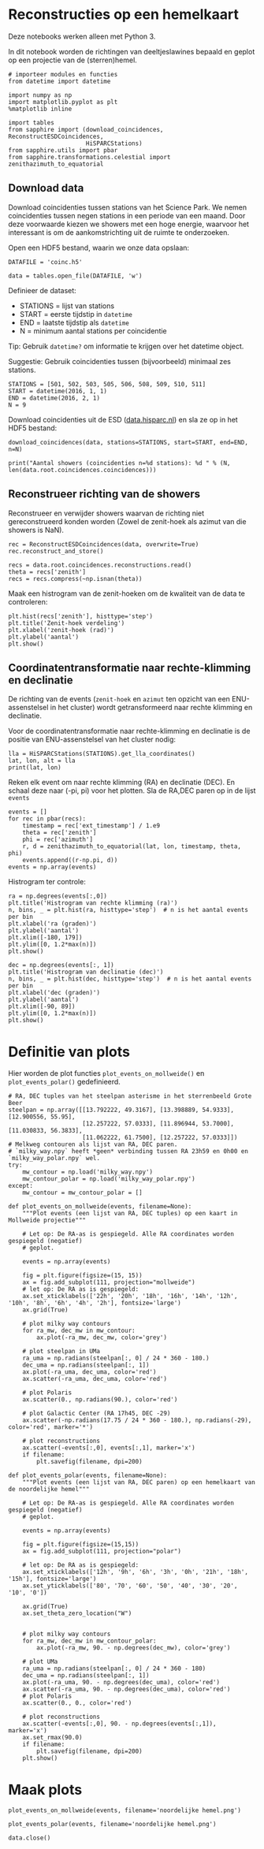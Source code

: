 # Reconstructies op een hemelkaart

Deze notebooks werken alleen met Python 3.

In dit notebook worden de richtingen van deeltjeslawines bepaald
en geplot op een projectie van de (sterren)hemel.

```
# importeer modules en functies
from datetime import datetime

import numpy as np
import matplotlib.pyplot as plt
%matplotlib inline

import tables
from sapphire import (download_coincidences, ReconstructESDCoincidences,
                      HiSPARCStations)
from sapphire.utils import pbar
from sapphire.transformations.celestial import zenithazimuth_to_equatorial
```

## Download data

Download coincidenties tussen stations van het Science Park.
We nemen coincidenties tussen negen stations in een periode van een maand. Door
deze voorwaarde kiezen we showers met een hoge energie, waarvoor het interessant
is om de aankomstrichting uit de ruimte te onderzoeken.

Open een HDF5 bestand, waarin we onze data opslaan:

```
DATAFILE = 'coinc.h5'
```

```
data = tables.open_file(DATAFILE, 'w')
```

Definieer de dataset:

* STATIONS = lijst van stations
* START = eerste tijdstip in `datetime`
* END = laatste tijdstip als `datetime`
* N = minimum aantal stations per coincidentie

Tip: Gebruik `datetime?` om informatie te krijgen over het datetime object.

Suggestie: Gebruik coincidenties tussen (bijvoorbeeld) minimaal zes stations.

```
STATIONS = [501, 502, 503, 505, 506, 508, 509, 510, 511]
START = datetime(2016, 1, 1)
END = datetime(2016, 2, 1)
N = 9
```

Download coincidenties uit de ESD ([data.hisparc.nl](data.hisparc.nl)) en sla ze
op in het HDF5 bestand:

```
download_coincidences(data, stations=STATIONS, start=START, end=END, n=N)
```

```
print("Aantal showers (coincidenties n=%d stations): %d " % (N, len(data.root.coincidences.coincidences)))
```

## Reconstrueer richting van de showers

Reconstrueer en verwijder showers
waarvan de richting niet gereconstrueerd konden worden (Zowel de zenit-hoek als
azimut van die showers is NaN).

```
rec = ReconstructESDCoincidences(data, overwrite=True)
rec.reconstruct_and_store()
```

```
recs = data.root.coincidences.reconstructions.read()
theta = recs['zenith']
recs = recs.compress(~np.isnan(theta))
```

Maak een histrogram van de zenit-hoeken om de kwaliteit van de data te
controleren:

```
plt.hist(recs['zenith'], histtype='step')
plt.title('Zenit-hoek verdeling')
plt.xlabel('zenit-hoek (rad)')
plt.ylabel('aantal')
plt.show()
```

## Coordinatentransformatie naar rechte-klimming en declinatie

De richting van
de events (`zenit-hoek` en `azimut` ten opzicht van een ENU-assenstelsel in het
cluster) wordt getransformeerd naar rechte klimming en declinatie.

Voor de coordinatentransformatie naar rechte-klimming en declinatie is de
positie van ENU-assenstelsel van het cluster nodig:

```
lla = HiSPARCStations(STATIONS).get_lla_coordinates()
lat, lon, alt = lla
print(lat, lon)
```

Reken elk event om naar rechte klimming (RA) en declinatie (DEC). En schaal deze
naar (-pi, pi) voor het plotten. Sla de RA,DEC paren op in de lijst `events`

```
events = []
for rec in pbar(recs):
    timestamp = rec['ext_timestamp'] / 1.e9
    theta = rec['zenith']
    phi = rec['azimuth']
    r, d = zenithazimuth_to_equatorial(lat, lon, timestamp, theta, phi)
    events.append((r-np.pi, d))
events = np.array(events)
```

Histrogram ter controle:

```
ra = np.degrees(events[:,0])
plt.title('Histrogram van rechte klimming (ra)')
n, bins, _ = plt.hist(ra, histtype='step')  # n is het aantal events per bin
plt.xlabel('ra (graden)')
plt.ylabel('aantal')
plt.xlim([-180, 179])
plt.ylim([0, 1.2*max(n)])
plt.show()
```

```
dec = np.degrees(events[:, 1])
plt.title('Histrogram van declinatie (dec)')
n, bins, _ = plt.hist(dec, histtype='step')  # n is het aantal events per bin
plt.xlabel('dec (graden)')
plt.ylabel('aantal')
plt.xlim([-90, 89])
plt.ylim([0, 1.2*max(n)])
plt.show()
```

# Definitie van plots

Hier worden de plot functies `plot_events_on_mollweide()`
en `plot_events_polar()` gedefinieerd.

```
# RA, DEC tuples van het steelpan asterisme in het sterrenbeeld Grote Beer
steelpan = np.array([[13.792222, 49.3167], [13.398889, 54.9333], [12.900556, 55.95],
                     [12.257222, 57.0333], [11.896944, 53.7000], [11.030833, 56.3833],
                     [11.062222, 61.7500], [12.257222, 57.0333]])
# Melkweg contouren als lijst van RA, DEC paren.
# `milky_way.npy` heeft *geen* verbinding tussen RA 23h59 en 0h00 en `milky_way_polar.npy` wel.
try:
    mw_contour = np.load('milky_way.npy')
    mw_contour_polar = np.load('milky_way_polar.npy')
except:
    mw_contour = mw_contour_polar = []
```

```
def plot_events_on_mollweide(events, filename=None):
    """Plot events (een lijst van RA, DEC tuples) op een kaart in Mollweide projectie"""

    # Let op: De RA-as is gespiegeld. Alle RA coordinates worden gespiegeld (negatief)
    # geplot.

    events = np.array(events)

    fig = plt.figure(figsize=(15, 15))
    ax = fig.add_subplot(111, projection="mollweide")
    # let op: De RA as is gespiegeld:
    ax.set_xticklabels(['22h', '20h', '18h', '16h', '14h', '12h', '10h', '8h', '6h', '4h', '2h'], fontsize='large')
    ax.grid(True)

    # plot milky way contours
    for ra_mw, dec_mw in mw_contour:
        ax.plot(-ra_mw, dec_mw, color='grey')

    # plot steelpan in UMa
    ra_uma = np.radians(steelpan[:, 0] / 24 * 360 - 180.)
    dec_uma = np.radians(steelpan[:, 1])
    ax.plot(-ra_uma, dec_uma, color='red')
    ax.scatter(-ra_uma, dec_uma, color='red')

    # plot Polaris
    ax.scatter(0., np.radians(90.), color='red')

    # plot Galactic Center (RA 17h45, DEC -29)
    ax.scatter(-np.radians(17.75 / 24 * 360 - 180.), np.radians(-29), color='red', marker='*')

    # plot reconstructions
    ax.scatter(-events[:,0], events[:,1], marker='x')
    if filename:
        plt.savefig(filename, dpi=200)
```

```
def plot_events_polar(events, filename=None):
    """Plot events (een lijst van RA, DEC paren) op een hemelkaart van de noordelijke hemel"""

    # Let op: De RA-as is gespiegeld. Alle RA coordinates worden gespiegeld (negatief)
    # geplot.

    events = np.array(events)

    fig = plt.figure(figsize=(15,15))
    ax = fig.add_subplot(111, projection="polar")

    # let op: De RA as is gespiegeld:
    ax.set_xticklabels(['12h', '9h', '6h', '3h', '0h', '21h', '18h', '15h'], fontsize='large')
    ax.set_yticklabels(['80', '70', '60', '50', '40', '30', '20', '10', '0'])

    ax.grid(True)
    ax.set_theta_zero_location("W")


    # plot milky way contours
    for ra_mw, dec_mw in mw_contour_polar:
        ax.plot(-ra_mw, 90. - np.degrees(dec_mw), color='grey')

    # plot UMa
    ra_uma = np.radians(steelpan[:, 0] / 24 * 360 - 180)
    dec_uma = np.radians(steelpan[:, 1])
    ax.plot(-ra_uma, 90. - np.degrees(dec_uma), color='red')
    ax.scatter(-ra_uma, 90. - np.degrees(dec_uma), color='red')
    # plot Polaris
    ax.scatter(0., 0., color='red')

    # plot reconstructions
    ax.scatter(-events[:,0], 90. - np.degrees(events[:,1]), marker='x')
    ax.set_rmax(90.0)
    if filename:
        plt.savefig(filename, dpi=200)
    plt.show()
```

# Maak plots

```
plot_events_on_mollweide(events, filename='noordelijke hemel.png')
```

```
plot_events_polar(events, filename='noordelijke hemel.png')
```

```
data.close()
```
